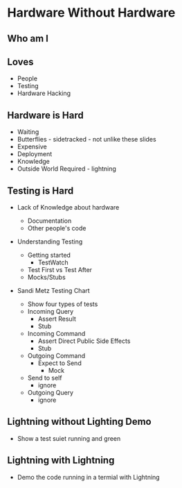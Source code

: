 # Hardware Without Hardware

## Who am I

## Loves

  * People
  * Testing
  * Hardware Hacking

## Hardware is Hard

  * Waiting
  * Butterflies - sidetracked - not unlike these slides
  * Expensive
  * Deployment
  * Knowledge
  * Outside World Required - lightning

## Testing is Hard

  * Lack of Knowledge about hardware
    * Documentation
    * Other people's code

  * Understanding Testing
    * Getting started
      * TestWatch
    * Test First vs Test After
    * Mocks/Stubs

  * Sandi Metz Testing Chart
    * Show four types of tests
    * Incoming Query
      * Assert Result
      * Stub
    * Incoming Command
      * Assert Direct Public Side Effects
      * Stub
    * Outgoing Command
      * Expect to Send
        * Mock
    * Send to self
      * ignore
    * Outgoing Query
      * ignore

## Lightning without Lighting Demo

  * Show a test suiet running and green

## Lightning with Lightning

  * Demo the code running in a termial with Lightning


